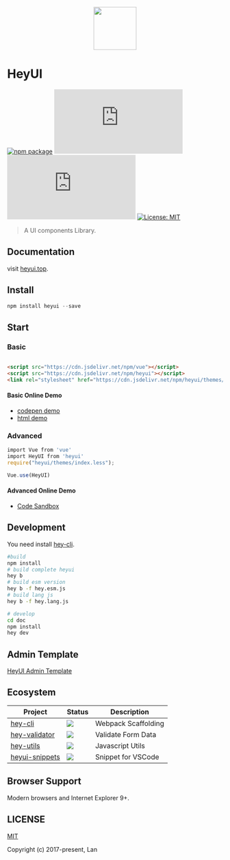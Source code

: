 
<p align="center">
  <img height="100"  width="100" src="https://www.heyui.top/static/images/logo.png"/>
</p>

# HeyUI
[![npm package](https://img.shields.io/npm/v/heyui.svg?style=flat-square)](https://www.npmjs.org/package/heyui)
![JS gzip size](http://img.badgesize.io/https://unpkg.com/heyui/dist/heyui.esm.js?style=flat-square&compression=gzip&label=gzip%20size:%20JS)
![CSS gzip size](http://img.badgesize.io/https://unpkg.com/heyui/themes/index.css?style=flat-square&compression=gzip&label=gzip%20size:%20CSS)
[![License: MIT](https://img.shields.io/badge/License-MIT-yellow.svg?style=flat-square)](LICENSE)

>A UI components Library.

## Documentation
visit [heyui.top](http://www.heyui.top).

## Install
```js
npm install heyui --save
```
## Start

### Basic
``` html

<script src="https://cdn.jsdelivr.net/npm/vue"></script>
<script src="https://cdn.jsdelivr.net/npm/heyui"></script>
<link rel="stylesheet" href="https://cdn.jsdelivr.net/npm/heyui/themes/index.css"></link>

```

#### Basic Online Demo
* [codepen demo](https://codepen.io/vvpvvp/pen/WJYKyq)
* [html demo](https://www.heyui.top/simple.html)

### Advanced

```js
import Vue from 'vue'
import HeyUI from 'heyui'
require("heyui/themes/index.less");

Vue.use(HeyUI)
```

#### Advanced Online Demo
* [Code Sandbox](https://codesandbox.io/s/github/vvpvvp/hey-demos/tree/master/)

## Development
You need install [hey-cli](https://www.npmjs.org/package/hey-cli).
``` sh
#build
npm install
# build complete heyui
hey b
# build esm version
hey b -f hey.esm.js
# build lang js
hey b -f hey.lang.js

# develop
cd doc
npm install
hey dev

```


## Admin Template

[HeyUI Admin Template](http://admin.heyui.top)

## Ecosystem
<table>
  <thead>
    <tr>
      <th>Project</th>
      <th>Status</th>
      <th>Description</th>
    </tr>
  </thead>
  <tbody>
    <tr>
      <td><a href="https://www.npmjs.com/package/hey-cli" rel="nofollow">hey-cli</a></td>
      <td>
        <a href="https://www.npmjs.org/package/hey-cli" target="_blank">
          <img src="https://img.shields.io/npm/v/hey-cli.svg?style=flat-square">
        </a></td>
      <td>Webpack Scaffolding</td>
    </tr>
    <tr>
      <td><a href="https://www.npmjs.com/package/hey-validator" rel="nofollow">hey-validator</a></td>
      <td><a href="https://www.npmjs.org/package/hey-validator" target="_blank">
          <img src="https://img.shields.io/npm/v/hey-validator.svg?style=flat-square">
        </a></td>
      <td>Validate Form Data</td>
    </tr>
    <tr>
      <td><a href="https://www.npmjs.com/package/hey-utils" rel="nofollow">hey-utils</a></td>
      <td><a href="https://www.npmjs.org/package/hey-utils" target="_blank">
          <img src="https://img.shields.io/npm/v/hey-utils.svg?style=flat-square">
        </a></td>
      <td>Javascript Utils</td>
    </tr>
    <tr>
      <td><a href="https://marketplace.visualstudio.com/items?itemName=vvpvvp.heyui-snippets" rel="nofollow">heyui-snippets</a></td>
      <td><a href="https://marketplace.visualstudio.com/items?itemName=vvpvvp.heyui-snippets" target="_blank">
          <img src="https://vsmarketplacebadge.apphb.com/version-short/vvpvvp.heyui-snippets.svg?style=flat-square">
        </a></td>
      <td>Snippet for VSCode</td>
    </tr>
  </tbody>
</table>

## Browser Support
Modern browsers and Internet Explorer 9+.

## LICENSE

[MIT](https://opensource.org/licenses/MIT)

Copyright (c) 2017-present, Lan

